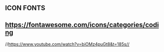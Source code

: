 ## ICON FONTS  
## https://fontawesome.com/icons/categories/coding

//https://www.youtube.com/watch?v=biOMz4puGt8&t=185s//